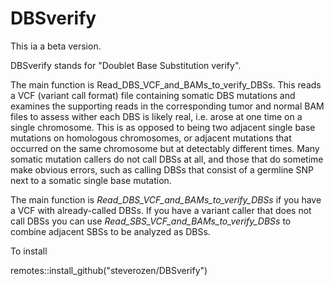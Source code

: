 # DBSverify

This ia a beta version.

DBSverify stands for "Doublet Base Substitution verify". 

The main function is Read_DBS_VCF_and_BAMs_to_verify_DBSs. This
reads a VCF (variant call format) file containing somatic 
DBS mutations and examines the supporting reads in the 
corresponding tumor and normal BAM files to assess wither 
each DBS is likely real, i.e. arose at one time on a single
chromosome. This is as opposed to being two adjacent single 
base mutations on homologous chromosomes, or adjacent 
mutations that occurred on the same chromosome but at 
detectably different times. Many somatic mutation callers do
not call DBSs at all, and those that do sometime make 
obvious errors, such as calling DBSs that consist of a 
germline SNP next to a somatic single base mutation.

The main function is *Read_DBS_VCF_and_BAMs_to_verify_DBSs*
if you have a VCF with already-called DBSs. If you have a variant
caller that does not call DBSs you can use
*Read_SBS_VCF_and_BAMs_to_verify_DBSs* to combine adjacent
SBSs to be analyzed as DBSs.

To install

remotes::install_github("steverozen/DBSverify")

